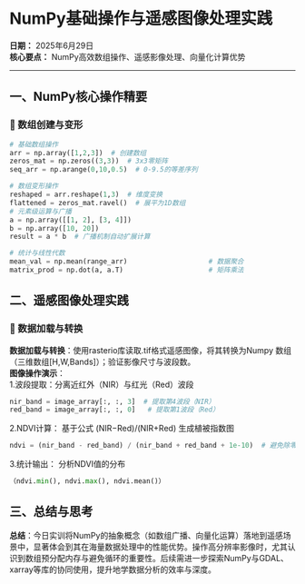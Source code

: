 # NumPy基础操作与遥感图像处理实践
**日期：** 2025年6月29日  
**核心要点：** NumPy高效数组操作、遥感影像处理、向量化计算优势  

---

## 一、NumPy核心操作精要
### 🧱 数组创建与变形
```python
# 基础数组操作
arr = np.array([1,2,3])  # 创建数组
zeros_mat = np.zeros((3,3))  # 3x3零矩阵
seq_arr = np.arange(0,10,0.5)  # 0-9.5的等差序列

# 数组变形操作
reshaped = arr.reshape(1,3)  # 维度变换
flattened = zeros_mat.ravel()  # 展平为1D数组
# 元素级运算与广播
a = np.array([[1, 2], [3, 4]])
b = np.array([10, 20])
result = a * b  # 广播机制自动扩展计算

# 统计与线性代数
mean_val = np.mean(range_arr)                    # 数据聚合
matrix_prod = np.dot(a, a.T)                     # 矩阵乘法
```
## 二、遥感图像处理实践
### 🧱 数据加载与转换
**数据加载与转换**：使用rasterio库读取.tif格式遥感图像，将其转换为Numpy
数组（三维数组[H,W,Bands]）；验证影像尺寸与波段数。  
**图像操作演示**：  
1.波段提取：分离近红外（NIR）与红光（Red）波段  
```python
nir_band = image_array[:, :, 3]  # 提取第4波段（NIR）  
red_band = image_array[:, :, 0]   # 提取第1波段（Red）  
```
2.NDVI计算：​​ 基于公式 (NIR−Red)/(NIR+Red) 生成植被指数图  
```python
ndvi = (nir_band - red_band) / (nir_band + red_band + 1e-10)  # 避免除零  
```
3.统计输出：​​ 分析NDVI值的分布
```python
（ndvi.min(), ndvi.max(), ndvi.mean()）
```
## 三、总结与思考
**总结**：今日实训将NumPy的抽象概念（如数组广播、向量化运算）落地到遥感场景中，显著体会到其在海量数据处理中的性能优势。操作高分辨率影像时，尤其认识到数组预分配内存与避免循环的重要性。后续需进一步探索NumPy与GDAL、xarray等库的协同使用，提升地学数据分析的效率与深度。
